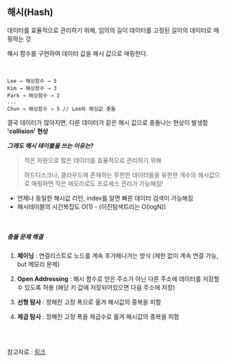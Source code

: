 ## 해시(Hash)

데이터를 효율적으로 관리하기 위해, 임의의 길이 데이터를 고정된 길이의 데이터로 매핑하는 것

해시 함수를 구현하여 데이터 값을 해시 값으로 매핑한다.

<br>

```
Lee → 해싱함수 → 5
Kim → 해싱함수 → 3
Park → 해싱함수 → 2
...
Chun → 해싱함수 → 5 // Lee와 해싱값 충돌
```

결국 데이터가 많아지면, 다른 데이터가 같은 해시 값으로 충돌나는 현상이 발생함 **'collision' 현상**

***그래도 해시 테이블을 쓰는 이유는?***

> 적은 자원으로 많은 데이터를 효율적으로 관리하기 위해
>
> 하드디스크나, 클라우드에 존재하는 무한한 데이터들을 유한한 개수의 해시값으로 매핑하면 작은 메모리로도 프로세스 관리가 가능해짐!

- 언제나 동일한 해시값 리턴, index를 알면 빠른 데이터 검색이 가능해짐
- 해시테이블의 시간복잡도 O(1) - (이진탐색트리는 O(logN))

<br>

##### 충돌 문제 해결

1. **체이닝** : 연결리스트로 노드를 계속 추가해나가는 방식 
   (제한 없이 계속 연결 가능, but 메모리 문제)

2. **Open Addressing** : 해시 함수로 얻은 주소가 아닌 다른 주소에 데이터를 저장할 수 있도록 허용 (해당 키 값에 저장되어있으면 다음 주소에 저장)

3. **선형 탐사** : 정해진 고정 폭으로 옮겨 해시값의 중복을 피함
4. **제곱 탐사** : 정해진 고정 폭을 제곱수로 옮겨 해시값의 중복을 피함 

<br>

<br>

참고자료 : [링크](<https://ratsgo.github.io/data%20structure&algorithm/2017/10/25/hash/>)
